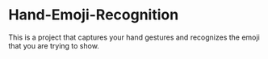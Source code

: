 # Hand-Emoji-Recognition
This is a project that captures your hand gestures and recognizes the emoji that you are trying to show.
